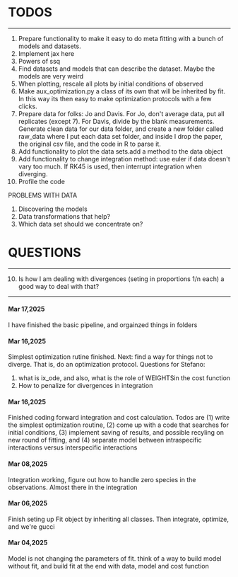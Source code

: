 # TODOS
--------------------------------------------------------------------
1. Prepare functionality to make it easy to do meta fitting with a bunch of models and datasets.
2. Implement jax here
3. Powers of ssq
4. Find datasets and models that can describe the dataset. Maybe the models are very weird
5. When plotting, rescale all plots by initial conditions of observed
6. Make aux_optimization.py a class of its own that will be inherited by fit. In this way its then easy to make optimization protocols with a few clicks.
7. Prepare data for folks: Jo and Davis. For Jo, don't average data, put all replicates (except 7). For Davis, divide by the blank measurements. Generate clean data for our data folder, and create a new folder called raw_data where I put each data set folder, and inside I drop the paper, the original csv file, and the code in R to parse it. 
8. Add functionality to plot the data sets.add a method to the data object
9. Add functionality to change integration method: use euler if data doesn't vary too much. If RK45 is used, then interrupt integration when diverging. 
10. Profile the code


PROBLEMS WITH DATA
1. Discovering the models
2. Data transformations that help?
3. Which data set should we concentrate on?

# QUESTIONS
---------------------------------------------------------------------
10. Is how I am dealing with divergences (seting in proportions 1/n each) a good way to deal with that?

--------------------------------------------------------------------
#### Mar 17,2025

I have finished the basic pipeline, and orgainzed things in folders

#### Mar 16,2025

Simplest optimization rutine finished. Next: find a way for things not to diverge. That is, do an optimization protocol.
Questions for Stefano: 
1. what is ix_ode, and also, what is the role of WEIGHTSin the cost function
2. How to penalize for divergences in integration

#### Mar 16,2025

Finished coding forward integration and cost calculation. 
Todos are (1) write the simplest optimization routine, (2) come up with a code that searches for initial conditions, (3) implement saving of results, and possible recyling on new round of fitting, and (4) separate model between intraspecific interactions versus interspecific interactions

#### Mar 08,2025

Integration working, figure out how to handle zero species in the observations. Almost there in the integration

#### Mar 06,2025

Finish seting up Fit object by inheriting all classes. Then integrate, optimize, and we're gucci

#### Mar 04,2025

Model is not changing the parameters of fit. think of a way to build model without fit, and build fit at the end with data, model and cost function

